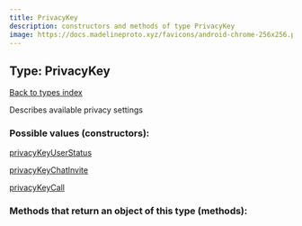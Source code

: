 ```yaml
---
title: PrivacyKey
description: constructors and methods of type PrivacyKey
image: https://docs.madelineproto.xyz/favicons/android-chrome-256x256.png
---
```

## Type: PrivacyKey  
[Back to types index](index.md)



Describes available privacy settings

### Possible values (constructors):

[privacyKeyUserStatus](../constructors/privacyKeyUserStatus.md)  

[privacyKeyChatInvite](../constructors/privacyKeyChatInvite.md)  

[privacyKeyCall](../constructors/privacyKeyCall.md)  



### Methods that return an object of this type (methods):



